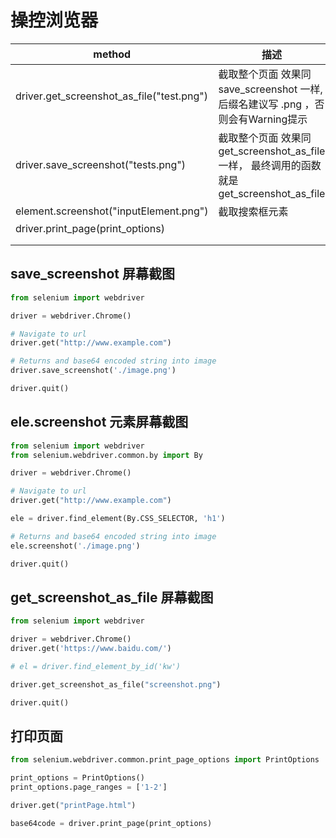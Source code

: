 # 操控浏览器

| method                                    | 描述                                                                                       |
| ----------------------------------------- | ------------------------------------------------------------------------------------------ |
| driver.get_screenshot_as_file("test.png") | 截取整个页面 效果同 save_screenshot 一样, 后缀名建议写 .png ，否则会有Warning提示          |  |
| driver.save_screenshot("tests.png")       | 截取整个页面 效果同 get_screenshot_as_file 一样， 最终调用的函数就是get_screenshot_as_file |
| element.screenshot("inputElement.png")    | 截取搜索框元素                                                                             |
| driver.print_page(print_options)          |                                                                                            |
|                                           |                                                                                            |
|                                           |                                                                                            |


## save_screenshot 屏幕截图

```py
from selenium import webdriver

driver = webdriver.Chrome()

# Navigate to url
driver.get("http://www.example.com")

# Returns and base64 encoded string into image
driver.save_screenshot('./image.png')

driver.quit()
```


## ele.screenshot 元素屏幕截图

```py
from selenium import webdriver
from selenium.webdriver.common.by import By

driver = webdriver.Chrome()

# Navigate to url
driver.get("http://www.example.com")

ele = driver.find_element(By.CSS_SELECTOR, 'h1')

# Returns and base64 encoded string into image
ele.screenshot('./image.png')

driver.quit()
```


## get_screenshot_as_file 屏幕截图

```py 
from selenium import webdriver

driver = webdriver.Chrome()
driver.get('https://www.baidu.com/')

# el = driver.find_element_by_id('kw')

driver.get_screenshot_as_file("screenshot.png")

driver.quit()
```



## 打印页面

```py
from selenium.webdriver.common.print_page_options import PrintOptions

print_options = PrintOptions()
print_options.page_ranges = ['1-2']

driver.get("printPage.html")

base64code = driver.print_page(print_options)
```

